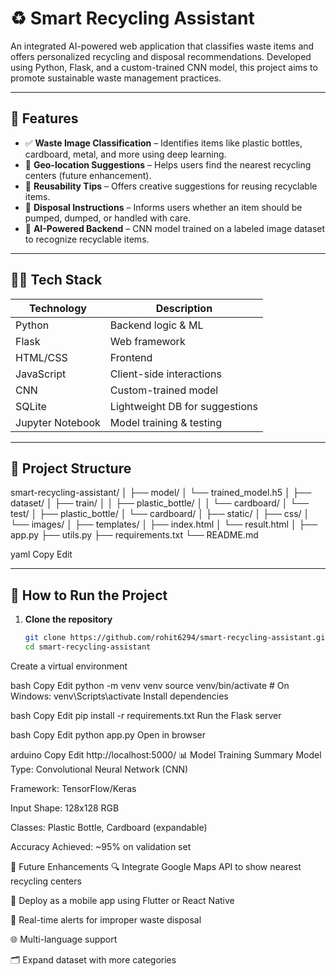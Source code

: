 # ♻️ Smart Recycling Assistant

An integrated AI-powered web application that classifies waste items and offers personalized recycling and disposal recommendations. Developed using Python, Flask, and a custom-trained CNN model, this project aims to promote sustainable waste management practices.

---

## 🌟 Features

- ✅ **Waste Image Classification** – Identifies items like plastic bottles, cardboard, metal, and more using deep learning.
- 📍 **Geo-location Suggestions** – Helps users find the nearest recycling centers (future enhancement).
- 🔄 **Reusability Tips** – Offers creative suggestions for reusing recyclable items.
- 🚮 **Disposal Instructions** – Informs users whether an item should be pumped, dumped, or handled with care.
- 🧠 **AI-Powered Backend** – CNN model trained on a labeled image dataset to recognize recyclable items.

---

## 🧑‍💻 Tech Stack

| Technology | Description |
|------------|-------------|
| Python     | Backend logic & ML |
| Flask      | Web framework |
| HTML/CSS   | Frontend |
| JavaScript | Client-side interactions |
| CNN        | Custom-trained model |
| SQLite     | Lightweight DB for suggestions |
| Jupyter Notebook | Model training & testing |

---

## 📁 Project Structure

smart-recycling-assistant/
│
├── model/
│ └── trained_model.h5
│
├── dataset/
│ ├── train/
│ │ ├── plastic_bottle/
│ │ └── cardboard/
│ └── test/
│ ├── plastic_bottle/
│ └── cardboard/
│
├── static/
│ ├── css/
│ └── images/
│
├── templates/
│ ├── index.html
│ └── result.html
│
├── app.py
├── utils.py
├── requirements.txt
└── README.md

yaml
Copy
Edit

---

## 🚀 How to Run the Project

1. **Clone the repository**
   ```bash
   git clone https://github.com/rohit6294/smart-recycling-assistant.git
   cd smart-recycling-assistant
Create a virtual environment

bash
Copy
Edit
python -m venv venv
source venv/bin/activate  # On Windows: venv\Scripts\activate
Install dependencies

bash
Copy
Edit
pip install -r requirements.txt
Run the Flask server

bash
Copy
Edit
python app.py
Open in browser

arduino
Copy
Edit
http://localhost:5000/
📊 Model Training Summary
Model Type: Convolutional Neural Network (CNN)

Framework: TensorFlow/Keras

Input Shape: 128x128 RGB

Classes: Plastic Bottle, Cardboard (expandable)

Accuracy Achieved: ~95% on validation set

🧠 Future Enhancements
🔍 Integrate Google Maps API to show nearest recycling centers

📱 Deploy as a mobile app using Flutter or React Native

🔔 Real-time alerts for improper waste disposal

🌐 Multi-language support

🗂️ Expand dataset with more categories
